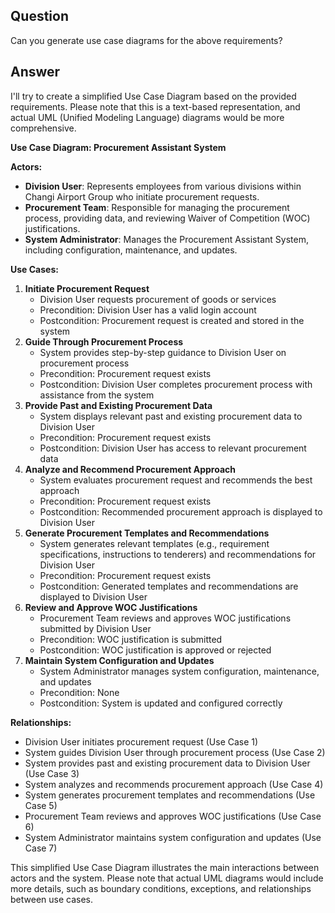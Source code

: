 
## Question

Can you generate use case diagrams for the above requirements?

## Answer

I'll try to create a simplified Use Case Diagram based on the provided requirements. Please note that this is a text-based representation, and actual UML (Unified Modeling Language) diagrams would be more comprehensive.

**Use Case Diagram: Procurement Assistant System**

**Actors:**

* **Division User**: Represents employees from various divisions within Changi Airport Group who initiate procurement requests.
* **Procurement Team**: Responsible for managing the procurement process, providing data, and reviewing Waiver of Competition (WOC) justifications.
* **System Administrator**: Manages the Procurement Assistant System, including configuration, maintenance, and updates.

**Use Cases:**

1. **Initiate Procurement Request**
	* Division User requests procurement of goods or services
	* Precondition: Division User has a valid login account
	* Postcondition: Procurement request is created and stored in the system
2. **Guide Through Procurement Process**
	* System provides step-by-step guidance to Division User on procurement process
	* Precondition: Procurement request exists
	* Postcondition: Division User completes procurement process with assistance from the system
3. **Provide Past and Existing Procurement Data**
	* System displays relevant past and existing procurement data to Division User
	* Precondition: Procurement request exists
	* Postcondition: Division User has access to relevant procurement data
4. **Analyze and Recommend Procurement Approach**
	* System evaluates procurement request and recommends the best approach
	* Precondition: Procurement request exists
	* Postcondition: Recommended procurement approach is displayed to Division User
5. **Generate Procurement Templates and Recommendations**
	* System generates relevant templates (e.g., requirement specifications, instructions to tenderers) and recommendations for Division User
	* Precondition: Procurement request exists
	* Postcondition: Generated templates and recommendations are displayed to Division User
6. **Review and Approve WOC Justifications**
	* Procurement Team reviews and approves WOC justifications submitted by Division User
	* Precondition: WOC justification is submitted
	* Postcondition: WOC justification is approved or rejected
7. **Maintain System Configuration and Updates**
	* System Administrator manages system configuration, maintenance, and updates
	* Precondition: None
	* Postcondition: System is updated and configured correctly

**Relationships:**

* Division User initiates procurement request (Use Case 1)
* System guides Division User through procurement process (Use Case 2)
* System provides past and existing procurement data to Division User (Use Case 3)
* System analyzes and recommends procurement approach (Use Case 4)
* System generates procurement templates and recommendations (Use Case 5)
* Procurement Team reviews and approves WOC justifications (Use Case 6)
* System Administrator maintains system configuration and updates (Use Case 7)

This simplified Use Case Diagram illustrates the main interactions between actors and the system. Please note that actual UML diagrams would include more details, such as boundary conditions, exceptions, and relationships between use cases.
